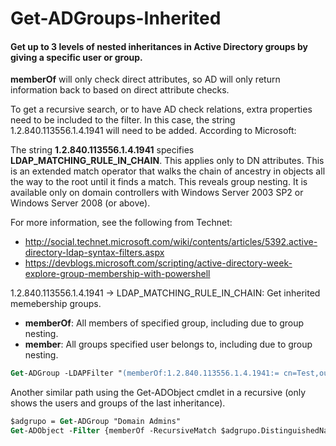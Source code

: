 # Get-ADGroups-Inherited
#### Get up to 3 levels of nested inheritances in Active Directory groups by giving a specific user or group.

**memberOf** will only check direct attributes, so AD will only return information back to based on direct attribute checks.

To get a recursive search, or to have AD check relations, extra properties need to be included to the filter. In this case, the string 1.2.840.113556.1.4.1941 will need to be added. According to Microsoft:

The string **1.2.840.113556.1.4.1941** specifies **LDAP_MATCHING_RULE_IN_CHAIN**. This applies only to DN attributes. This is an extended match operator that walks the chain of ancestry in objects all the way to the root until it finds a match. This reveals group nesting. It is available only on domain controllers with Windows Server 2003 SP2 or Windows Server 2008 (or above).

For more information, see the following from Technet:
- http://social.technet.microsoft.com/wiki/contents/articles/5392.active-directory-ldap-syntax-filters.aspx
- https://devblogs.microsoft.com/scripting/active-directory-week-explore-group-membership-with-powershell

1.2.840.113556.1.4.1941 -> LDAP_MATCHING_RULE_IN_CHAIN: Get inherited memebership groups.
- **memberOf**: All members of specified group, including due to group nesting.
- **member**: All groups specified user belongs to, including due to group nesting.
```ps
Get-ADGroup -LDAPFilter "(memberOf:1.2.840.113556.1.4.1941:= cn=Test,ou=East,dc=Domain,dc=com)" | Select-Object DistinguishedName, Name | Format-Table -AutoSize
```

Another similar path using the Get-ADObject cmdlet in a recursive (only shows the users and groups of the last inheritance).
```ps
$adgrupo = Get-ADGroup "Domain Admins"
Get-ADObject -Filter {memberOf -RecursiveMatch $adgrupo.DistinguishedName}
```
